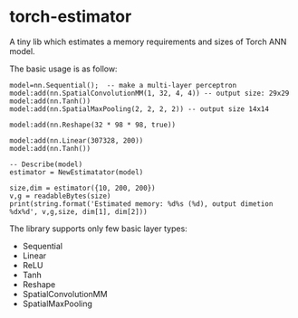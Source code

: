 # torch-estimator
A tiny lib which estimates a memory requirements and sizes of Torch ANN model.

The basic usage is as follow:

	model=nn.Sequential();  -- make a multi-layer perceptron
	model:add(nn.SpatialConvolutionMM(1, 32, 4, 4)) -- output size: 29x29
	model:add(nn.Tanh())
	model:add(nn.SpatialMaxPooling(2, 2, 2, 2)) -- output size 14x14

	model:add(nn.Reshape(32 * 98 * 98, true))

	model:add(nn.Linear(307328, 200))
	model:add(nn.Tanh())

	-- Describe(model)
	estimator = NewEstimatator(model)

	size,dim = estimator({10, 200, 200})
	v,g = readableBytes(size)
	print(string.format('Estimated memory: %d%s (%d), output dimetion %dx%d', v,g,size, dim[1], dim[2]))


The library supports only few basic layer types:
- Sequential
- Linear
- ReLU
- Tanh
- Reshape
- SpatialConvolutionMM
- SpatialMaxPooling

